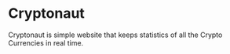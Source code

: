# Cryptonaut

Cryptonaut is simple website that keeps statistics of all the Crypto Currencies in real time.
